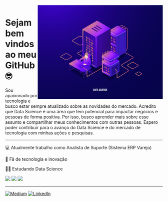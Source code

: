 <img src="banner.jpg" width="400px" align="right">

# Sejam bem vindos ao meu GitHub 🤓
Sou apaixonado por tecnologia e busco estar sempre atualizado sobre as novidades do mercado. Acredito que Data Science é uma área que tem potencial para impactar negócios e pessoas de forma positiva. Por isso, busco aprender mais sobre esse assunto e compartilhar meus conhecimentos com outras pessoas. Espero poder contribuir para o avanço do Data Science e do mercado de tecnologia com minhas ações e pesquisas.

---

💻 Atualmente trabalho como Analista de Suporte (Sistema ERP Varejo)

💙 Fã de tecnologia e inovação

👩‍💻 Estudando Data Science


<div>
<img src="https://cdn.jsdelivr.net/gh/devicons/devicon/icons/python/python-original-wordmark.svg" width="50px" />
<img src="https://cdn.jsdelivr.net/gh/devicons/devicon/icons/vscode/vscode-original-wordmark.svg" width="50px" />
<img src="https://cdn.jsdelivr.net/gh/devicons/devicon/icons/mongodb/mongodb-original-wordmark.svg" width="50px"/>
</div>

---

[![Medium](https://img.shields.io/badge/Medium-12100E?style=for-the-badge&logo=medium&logoColor=white)](https://medium.com/@csantos.alan)
[![LinkedIn](https://img.shields.io/badge/linkedin-%230077B5.svg?style=for-the-badge&logo=linkedin&logoColor=white)](https://linkedin.com/in/csantos-alan)

